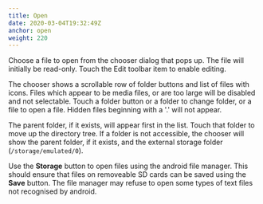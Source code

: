 ```yaml
---
title: Open
date: 2020-03-04T19:32:49Z
anchor: open
weight: 220
---
```


Choose a file to open from the chooser dialog that pops up. The file
will initially be read-only. Touch the Edit toolbar item to enable
editing.

The chooser shows a scrollable row of folder buttons and list of files
with icons. Files which appear to be media files, or are too large
will be disabled and not selectable. Touch a folder button or a folder
to change folder, or a file to open a file. Hidden files beginning
with a '.' will not appear.

The parent folder, if it exists, will appear first in the list. Touch
that folder to move up the directory tree. If a folder is not
accessible, the chooser will show the parent folder, if it exists, and
the external storage folder (`/storage/emulated/0`).

Use the **Storage** button to open files using the android file
manager. This should ensure that files on removeable SD cards can be
saved using the **Save** button. The file manager may refuse to open
some types of text files not recognised by android.
